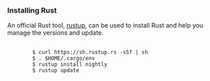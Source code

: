### Installing Rust

An official Rust tool, [rustup](https://rustup.rs), can be used to install Rust and help you manage the versions and update.
<pre>
    <code class="shell hljs">
        $ curl https://sh.rustup.rs -sSf | sh
        $ . $HOME/.cargo/env
        $ rustup install nightly
        $ rustup update
    </code>
</pre>
